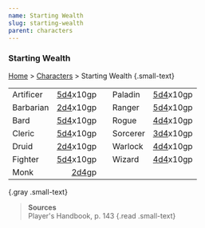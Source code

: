 ```yaml
---
name: Starting Wealth
slug: starting-wealth
parent: characters
---
```

### Starting Wealth
[Home](dm-operations-center) > [Characters](characters) > Starting Wealth {.small-text}

||||||
| :-------- | --------------------: | :-: | :------- | --------------------: |
| Artificer | [5d4](/roll/5d4)x10gp |     | Paladin  | [5d4](/roll/5d4)x10gp |
| Barbarian | [2d4](/roll/2d4)x10gp |     | Ranger   | [5d4](/roll/5d4)x10gp |
| Bard      | [5d4](/roll/5d4)x10gp |     | Rogue    | [4d4](/roll/4d4)x10gp |
| Cleric    | [5d4](/roll/5d4)x10gp |     | Sorcerer | [3d4](/roll/3d4)x10gp |
| Druid     | [2d4](/roll/2d4)x10gp |     | Warlock  | [4d4](/roll/4d4)x10gp |
| Fighter   | [5d4](/roll/5d4)x10gp |     | Wizard   | [4d4](/roll/4d4)x10gp |
| Monk      |    [2d4](/roll/2d4)gp |     |          |                       |
{.gray .small-text}

> **Sources** <br/>
> Player's Handbook, p. 143
{.read .small-text}
